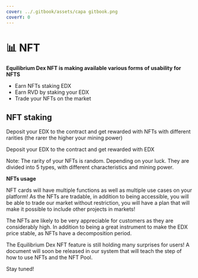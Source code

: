 ```yaml
---
cover: ../.gitbook/assets/capa gitbook.png
coverY: 0
---
```


# 📊 NFT



**Equilibrium Dex  NFT is making available various forms of usability for NFTS**

* Earn NFTs staking EDX
* Earn RVD by staking your EDX
* Trade your NFTs on the market

## **NFT staking** <a href="#nft-staking" id="nft-staking"></a>

​Deposit your EDX to the contract and get rewarded with NFTs with different rarities (the rarer the higher your mining power)

Deposit your EDX to the contract and get rewarded with EDX

Note: The rarity of your NFTs is random. Depending on your luck. They are divided into 5 types, with different characteristics and mining power.



**NFTs usage**

NFT cards will have multiple functions as well as multiple use cases on your platform! As the NFTs are tradable, in addition to being accessible, you will be able to trade our market without restriction, you will have a plan that will make it possible to include other projects in markets!

The NFTs are likely to be very appreciable for customers as they are considerably high. In addition to being a great instrument to make the EDX price stable, as NFTs have a decomposition period.

The Equilibrium Dex NFT feature is still holding many surprises for users! A document will soon be released in our system that will teach the step of how to use NFTs and the NFT Pool.

Stay tuned!
